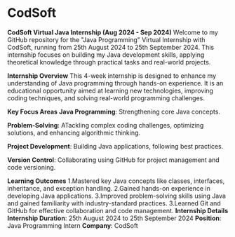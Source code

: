 # CodSoft
**CodSoft Virtual Java Internship (Aug 2024 - Sep 2024)** 
  Welcome to my GitHub repository for the "Java Programming" Virtual Internship with CodSoft, running from 25th August 2024 to 25th September 2024. This internship focuses on building my Java development skills, applying theoretical knowledge through practical tasks and real-world projects.

**Internship Overview**
  This 4-week internship is designed to enhance my understanding of Java programming through hands-on experience. It is an educational opportunity aimed at learning new technologies, improving coding techniques, and solving real-world programming challenges.

**Key Focus Areas**
**Java Programming**: Strengthening core Java concepts.

**Problem-Solving**: ATackling complex coding challenges, optimizing solutions, and enhancing algorithmic thinking.

**Project Development**: Building Java applications, following best practices.

**Version Control**: Collaborating using GitHub for project management and code versioning.

**Learning Outcomes**
  1.Mastered key Java concepts like classes, interfaces, inheritance, and exception handling.
  2.Gained hands-on experience in developing Java applications.
  3.Improved problem-solving skills using Java and gained familiarity with industry-standard practices.
  3.Learned Git and GitHub for effective collaboration and code management.
**Internship Details**
  **Internship Duration**: 25th August 2024 to 25th September 2024
  **Position**: Java Programming Intern
  **Company**: CodSoft
